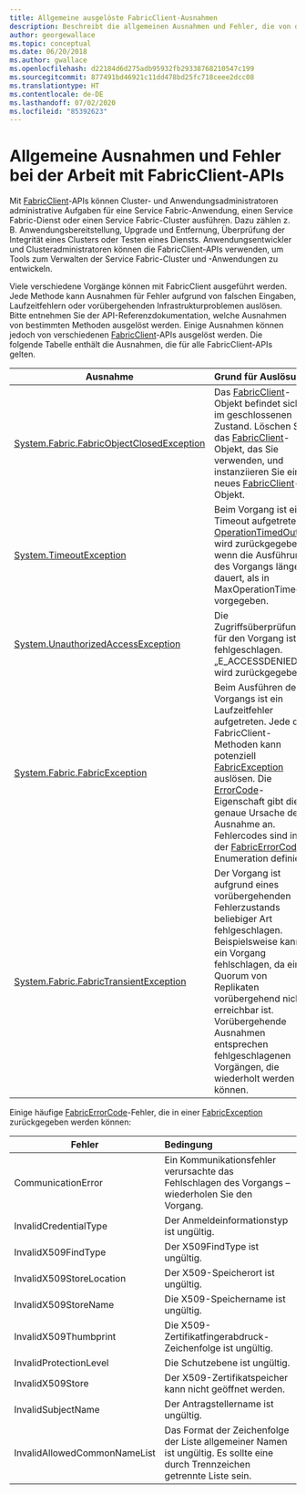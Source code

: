 ```yaml
---
title: Allgemeine ausgelöste FabricClient-Ausnahmen
description: Beschreibt die allgemeinen Ausnahmen und Fehler, die von den FabricClient-APIs beim Ausführen der Anwendungs- und Clusterverwaltungsvorgänge ausgelöst werden können.
author: georgewallace
ms.topic: conceptual
ms.date: 06/20/2018
ms.author: gwallace
ms.openlocfilehash: d22184d6d275adb95932fb29338768210547c199
ms.sourcegitcommit: 877491bd46921c11dd478bd25fc718ceee2dcc08
ms.translationtype: HT
ms.contentlocale: de-DE
ms.lasthandoff: 07/02/2020
ms.locfileid: "85392623"
---
```

# <a name="common-exceptions-and-errors-when-working-with-the-fabricclient-apis"></a>Allgemeine Ausnahmen und Fehler bei der Arbeit mit FabricClient-APIs
Mit [FabricClient](https://docs.microsoft.com/dotnet/api/system.fabric.fabricclient)-APIs können Cluster- und Anwendungsadministratoren administrative Aufgaben für eine Service Fabric-Anwendung, einen Service Fabric-Dienst oder einen Service Fabric-Cluster ausführen. Dazu zählen z. B. Anwendungsbereitstellung, Upgrade und Entfernung, Überprüfung der Integrität eines Clusters oder Testen eines Diensts. Anwendungsentwickler und Clusteradministratoren können die FabricClient-APIs verwenden, um Tools zum Verwalten der Service Fabric-Cluster und -Anwendungen zu entwickeln.

Viele verschiedene Vorgänge können mit FabricClient ausgeführt werden.  Jede Methode kann Ausnahmen für Fehler aufgrund von falschen Eingaben, Laufzeitfehlern oder vorübergehenden Infrastrukturproblemen auslösen.  Bitte entnehmen Sie der API-Referenzdokumentation, welche Ausnahmen von bestimmten Methoden ausgelöst werden. Einige Ausnahmen können jedoch von verschiedenen [FabricClient](https://docs.microsoft.com/dotnet/api/system.fabric.fabricclient)-APIs ausgelöst werden. Die folgende Tabelle enthält die Ausnahmen, die für alle FabricClient-APIs gelten.

| Ausnahme | Grund für Auslösung |
| --- |:--- |
| [System.Fabric.FabricObjectClosedException](https://docs.microsoft.com/dotnet/api/system.fabric.fabricobjectclosedexception) |Das [FabricClient](https://docs.microsoft.com/dotnet/api/system.fabric.fabricclient)-Objekt befindet sich im geschlossenen Zustand. Löschen Sie das [FabricClient](https://docs.microsoft.com/dotnet/api/system.fabric.fabricclient)-Objekt, das Sie verwenden, und instanziieren Sie ein neues [FabricClient](https://docs.microsoft.com/dotnet/api/system.fabric.fabricclient)-Objekt. |
| [System.TimeoutException](https://docs.microsoft.com/dotnet/core/api/system.timeoutexception) |Beim Vorgang ist ein Timeout aufgetreten. [OperationTimedOut](https://docs.microsoft.com/dotnet/api/system.fabric.fabricerrorcode) wird zurückgegeben, wenn die Ausführung des Vorgangs länger dauert, als in MaxOperationTimeout vorgegeben. |
| [System.UnauthorizedAccessException](https://docs.microsoft.com/dotnet/core/api/system.unauthorizedaccessexception) |Die Zugriffsüberprüfung für den Vorgang ist fehlgeschlagen. „E_ACCESSDENIED“ wird zurückgegeben. |
| [System.Fabric.FabricException](https://docs.microsoft.com/dotnet/api/system.fabric.fabricexception) |Beim Ausführen des Vorgangs ist ein Laufzeitfehler aufgetreten. Jede der FabricClient-Methoden kann potenziell [FabricException](https://docs.microsoft.com/dotnet/api/system.fabric.fabricexception) auslösen. Die [ErrorCode](https://docs.microsoft.com/dotnet/api/system.fabric.fabricexception.ErrorCode)-Eigenschaft gibt die genaue Ursache der Ausnahme an. Fehlercodes sind in der [FabricErrorCode](https://docs.microsoft.com/dotnet/api/system.fabric.fabricerrorcode)-Enumeration definiert. |
| [System.Fabric.FabricTransientException](https://docs.microsoft.com/dotnet/api/system.fabric.fabrictransientexception) |Der Vorgang ist aufgrund eines vorübergehenden Fehlerzustands beliebiger Art fehlgeschlagen. Beispielsweise kann ein Vorgang fehlschlagen, da ein Quorum von Replikaten vorübergehend nicht erreichbar ist. Vorübergehende Ausnahmen entsprechen fehlgeschlagenen Vorgängen, die wiederholt werden können. |

Einige häufige [FabricErrorCode](https://docs.microsoft.com/dotnet/api/system.fabric.fabricerrorcode)-Fehler, die in einer [FabricException](https://docs.microsoft.com/dotnet/api/system.fabric.fabricexception) zurückgegeben werden können:

| Fehler | Bedingung |
| --- |:--- |
| CommunicationError |Ein Kommunikationsfehler verursachte das Fehlschlagen des Vorgangs – wiederholen Sie den Vorgang. |
| InvalidCredentialType |Der Anmeldeinformationstyp ist ungültig. |
| InvalidX509FindType |Der X509FindType ist ungültig. |
| InvalidX509StoreLocation |Der X509-Speicherort ist ungültig. |
| InvalidX509StoreName |Die X509-Speichername ist ungültig. |
| InvalidX509Thumbprint |Die X509-Zertifikatfingerabdruck-Zeichenfolge ist ungültig. |
| InvalidProtectionLevel |Die Schutzebene ist ungültig. |
| InvalidX509Store |Der X509-Zertifikatspeicher kann nicht geöffnet werden. |
| InvalidSubjectName |Der Antragstellername ist ungültig. |
| InvalidAllowedCommonNameList |Das Format der Zeichenfolge der Liste allgemeiner Namen ist ungültig. Es sollte eine durch Trennzeichen getrennte Liste sein. |

